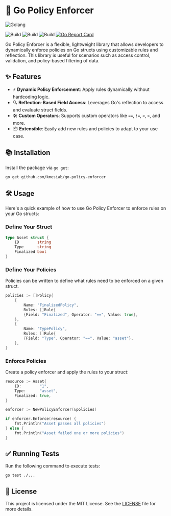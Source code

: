 # 🚀 Go Policy Enforcer

![Golang](https://img.shields.io/badge/Go-00add8.svg?labelColor=171e21&style=for-the-badge&logo=go)

![Build](https://github.com/kmesiab/go-policy-enforcer/actions/workflows/go-build.yml/badge.svg)
![Build](https://github.com/kmesiab/go-policy-enforcer/actions/workflows/go-lint.yml/badge.svg)
![Build](https://github.com/kmesiab/go-policy-enforcer/actions/workflows/go-test.yml/badge.svg)
[![Go Report Card](https://goreportcard.com/badge/github.com/kmesiab/go-policy-enforcer)](https://goreportcard.com/report/github.com/kmesiab/go-policy-enforcer)

Go Policy Enforcer is a flexible, lightweight library that allows
developers to dynamically enforce policies on Go structs using
customizable rules and reflection. This library is useful for
scenarios such as access control, validation, and policy-based
filtering of data.

## ✨ Features

- ⚡ **Dynamic Policy Enforcement**: Apply rules dynamically without 
hardcoding logic.
- 🔍 **Reflection-Based Field Access**: Leverages Go's reflection 
to access and evaluate struct fields.
- 🛠️ **Custom Operators**: Supports custom operators like 
`==`, `!=`, `<`, `>`, and more.
- 📦 **Extensible**: Easily add new rules and policies to 
adapt to your use case.

## 📚 Installation

Install the package via `go get`:

```bash
go get github.com/kmesiab/go-policy-enforcer
```

## 🛠️ Usage

Here's a quick example of how to use Go Policy Enforcer to enforce rules
on your Go structs:

### Define Your Struct

```go
type Asset struct {
    ID        string
    Type      string
    Finalized bool
}
```

### Define Your Policies

Policies can be written to define what rules need to be enforced on
a given struct.

```go
policies := []Policy{
    {
        Name: "FinalizedPolicy",
        Rules: []Rule{
        {Field: "Finalized", Operator: "==", Value: true},
    },
    {
        Name: "TypePolicy",
        Rules: []Rule{
        {Field: "Type", Operator: "==", Value: "asset"},
    },
}
```

### Enforce Policies

Create a policy enforcer and apply the rules to your struct:

```go
resource := Asset{
    ID:        "1",
    Type:      "asset",
    Finalized: true,
}

enforcer := NewPolicyEnforcer(&policies)

if enforcer.Enforce(resource) {
    fmt.Println("Asset passes all policies")
} else {
    fmt.Println("Asset failed one or more policies")
}
```

## ✅ Running Tests

Run the following command to execute tests:

```bash
go test ./...
```

## 📝 License

This project is licensed under the MIT License. See the
[LICENSE](./LICENSE) file for more details.
